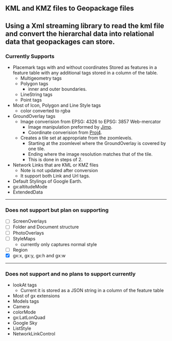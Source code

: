 ## KML and KMZ files to Geopackage files

Using a Xml streaming library to read the kml file and convert the hierarchal data into relational data that geopackages can store.
---
### Currently Supports
- Placemark tags with and without coordinates
  Stored as features in a feature table with any additional tags stored in a column of the table.
  - Multigeometry tags
  - Polygon tags
    - inner and outer boundaries.
  - LineString tags
  - Point tags
- Most of Icon, Polygon and Line Style tags
  - color converted to rgba
- GroundOverlay tags
  - Image converision from EPSG: 4326 to EPSG: 3857 Web-mercator
    - Image manipulation preformed by [Jimp](https://github.com/oliver-moran/jimp).
    - Coordinate converision from [Proj4](https://github.com/proj4js/proj4js).
  - Creates a tile set at appropriate from the zoomlevels.
    - Starting at the zoomlevel where the GroundOverlay is covered by one tile.
    - Ending where the image resolution matches that of the tile. 
    - This is done in steps of 2.
- Network Links that are KML or KMZ files
  - Note is not updated after conversion 
  - It support both Link and Url tags.
- Default Stylings of Google Earth.
- gx:altitudeMode
- ExtendedData
---
### Does not support but plan on supporting
- [ ] ScreenOverlays
- [ ] Folder and Document structure 
- [ ] PhotoOverlays
- [ ] StyleMaps
  - currently only captures normal style
- [ ] Region
- [x] gx:x, gx:y, gx:h and gx:w

---
### Does not support and no plans to support currently
- lookAt tags
  - Current it is stored as a JSON string in a column of the feature table
- Most of gx extensions
- Models tags
- Camera
- colorMode
- gx:LatLonQuad
- Google Sky
- ListStyle
- NetworkLinkControl
